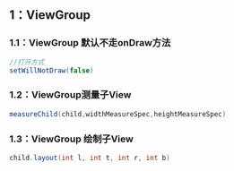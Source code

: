 ## 1：ViewGroup

### 1.1：ViewGroup 默认不走onDraw方法

```java
//打开方式
setWillNotDraw(false)
```

### 1.2：ViewGroup测量子View

```java
measureChild(child,widthMeasureSpec,heightMeasureSpec)
```

### 1.3：ViewGroup 绘制子View

```java
child.layout(int l, int t, int r, int b)
```

